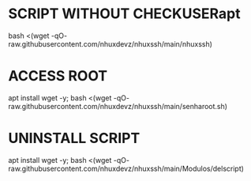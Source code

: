 # SCRIPT WITHOUT CHECKUSERapt

bash <(wget -qO- raw.githubusercontent.com/nhuxdevz/nhuxssh/main/nhuxssh)

# ACCESS ROOT

apt install wget -y; bash <(wget -qO- raw.githubusercontent.com/nhuxdevz/nhuxssh/main/senharoot.sh)

# UNINSTALL SCRIPT

apt install wget -y; bash <(wget -qO- raw.githubusercontent.com/nhuxdevz/nhuxssh/main/Modulos/delscript)
